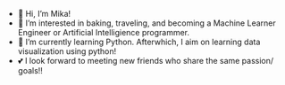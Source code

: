 - 👋 Hi, I’m Mika! 
- 👀 I’m interested in baking, traveling, and becoming a Machine Learner Engineer or Artificial Intelligience programmer. 
- 🌱 I’m currently learning Python. Afterwhich, I aim on learning data visualization using python! 
- 💕 I look forward to meeting new friends who share the same passion/ goals!!

<!---
mikamts/mikamts is a ✨ special ✨ repository because its `README.md` (this file) appears on your GitHub profile.
You can click the Preview link to take a look at your changes.
--->
